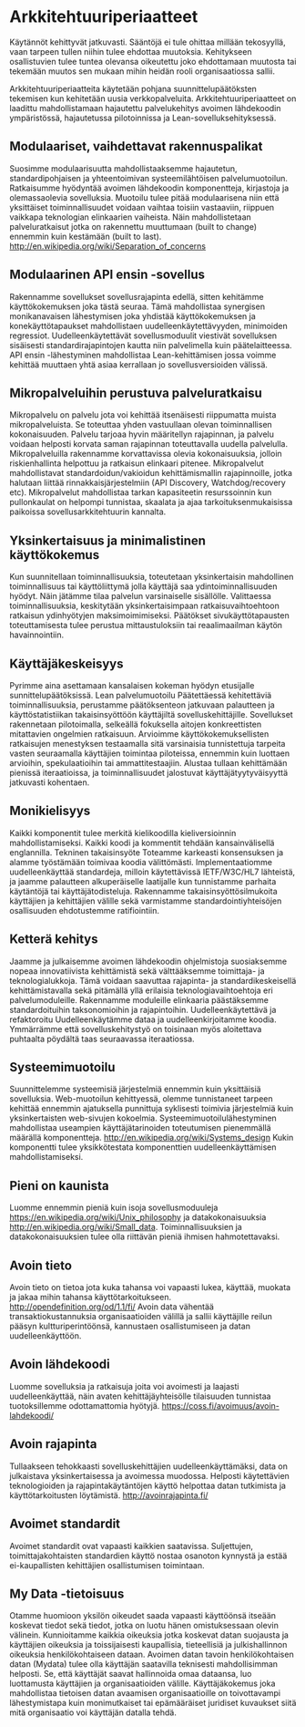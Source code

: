# Arkkitehtuuriperiaatteet
Käytännöt kehittyvät jatkuvasti. Sääntöjä ei tule ohittaa millään tekosyyllä, vaan tarpeen tullen niihin tulee ehdottaa muutoksia. Kehitykseen osallistuvien tulee tuntea olevansa oikeutettu joko ehdottamaan muutosta tai tekemään muutos sen mukaan mihin heidän rooli organisaatiossa sallii.

Arkkitehtuuriperiaatteita käytetään pohjana suunnittelupäätöksten tekemisen kun kehitetään uusia verkkopalveluita. Arkkitehtuuriperiaatteet on laadittu mahdollistamaan hajautettu palvelukehitys avoimen lähdekoodin ympäristössä, hajautetussa pilotoinnissa ja Lean-sovelluksehityksessä.

## Modulaariset, vaihdettavat rakennuspalikat
Suosimme modulaarisuutta mahdollistaaksemme hajautetun, standardipohjaisen ja yhteentoimivan systeemilähtöisen palvelumuotoilun. Ratkaisumme hyödyntää avoimen lähdekoodin komponentteja, kirjastoja ja olemassaolevia sovelluksia. Muotoilu tulee pitää modulaarisena niin että yksittäiset toiminnallisuudet voidaan vaihtaa toisiin vastaaviin, riippuen vaikkapa teknologian elinkaarien vaiheista. Näin mahdollistetaan palveluratkaisut jotka on rakennettu muuttumaan (built to change) ennemmin kuin kestämään (built to last). http://en.wikipedia.org/wiki/Separation_of_concerns

## Modulaarinen API ensin -sovellus
Rakennamme sovellukset sovellusrajapinta edellä, sitten kehitämme käyttökokemuksen joka tästä seuraa. Tämä mahdollistaa synergisen monikanavaisen lähestymisen joka yhdistää käyttökokemuksen ja konekäyttötapaukset mahdollistaen uudelleenkäytettävyyden, minimoiden regressiot. Uudelleenkäytettävät sovellusmoduulit viestivät sovelluksen sisäisesti standardirajapintojen kautta niin palvelimella kuin päätelaitteessa. API ensin -lähestyminen mahdollistaa Lean-kehittämisen jossa voimme kehittää muuttaen yhtä asiaa kerrallaan jo sovellusversioiden välissä.

## Mikropalveluihin perustuva palveluratkaisu
Mikropalvelu on palvelu jota voi kehittää itsenäisesti riippumatta muista mikropalveluista. Se toteuttaa yhden vastuullaan olevan toiminnallisen kokonaisuuden. Palvelu tarjoaa hyvin määritellyn rajapinnan, ja palvelu voidaan helposti korvata saman rajapinnan toteuttavalla uudella palvelulla. Mikropalveluilla rakennamme korvattavissa olevia kokonaisuuksia, jolloin riskienhallinta helpottuu ja ratkaisun elinkaari pitenee. Mikropalvelut mahdollistavat standardoidun/vakioidun kehittämismallin rajapinnoille, jotka halutaan liittää rinnakkaisjärjestelmiin (API Discovery, Watchdog/recovery etc). Mikropalvelut mahdollistaa tarkan kapasiteetin resurssoinnin kun pullonkaulat on helpompi tunnistaa, skaalata ja ajaa tarkoituksenmukaisissa paikoissa sovellusarkkitehtuurin kannalta.

## Yksinkertaisuus ja minimalistinen käyttökokemus
Kun suunnitellaan toiminnallisuuksia, toteutetaan yksinkertaisin mahdollinen toiminnallisuus tai käyttöliittymä jolla käyttäjä saa ydintoiminnallisuuden hyödyt. Näin jätämme tilaa palvelun varsinaiselle sisällölle.
Valittaessa toiminnallisuuksia, keskitytään yksinkertaisimpaan ratkaisuvaihtoehtoon ratkaisun ydinhyötyjen maksimoimimiseksi. Päätökset sivukäyttötapausten toteuttamisesta tulee perustua mittaustuloksiin tai reaalimaailman käytön havainnointiin.

## Käyttäjäkeskeisyys
Pyrimme aina asettamaan kansalaisen kokeman hyödyn etusijalle sunnittelupäätöksissä.
Lean palvelumuotoilu
Päätettäessä kehitettäviä toiminnallisuuksia, perustamme päätöksenteon jatkuvaan palautteen ja käyttöstatistiikan takaisinsyöttöön käyttäjiltä sovelluskehittäjille. Sovellukset rakennetaan pilotoimalla, selkeällä fokuksella aitojen konkreettisten mitattavien ongelmien ratkaisuun. Arvioimme käyttökokemuksellisten ratkaisujen menestyksen testaamalla sitä varsinaisia tunnistettuja  tarpeita vasten seuraamalla käyttäjien toimintaa piloteissa, ennemmin kuin luottaen arvioihin, spekulaatioihin tai ammattitestaajiin. Alustaa tullaan kehittämään pienissä iteraatioissa, ja toiminnallisuudet jalostuvat käyttäjätyytyväisyyttä jatkuvasti kohentaen.

## Monikielisyys
Kaikki komponentit tulee merkitä kielikoodilla kieliversioinnin mahdollistamiseksi. Kaikki koodi ja kommentit tehdään kansainvälisellä englannilla.
Tekninen takaisinsyöte
Toteamme karkeasti konsensuksen ja alamme työstämään toimivaa koodia välittömästi. Implementaatiomme uudelleenkäyttää standardeja, milloin käytettävissä IETF/W3C/HL7 lähteistä, ja jaamme palautteen alkuperäiselle laatijalle kun tunnistamme parhaita käytäntöjä tai käyttäjätodisteluja. Rakennamme takaisinsyöttösilmukoita käyttäjien ja kehittäjien välille sekä varmistamme standardointiyhteisöjen osallisuuden ehdotustemme ratifiointiin.

## Ketterä kehitys
Jaamme ja julkaisemme avoimen lähdekoodin ohjelmistoja suosiaksemme nopeaa innovatiivista kehittämistä sekä välttääksemme toimittaja- ja teknologialukkoja. Tämä voidaan saavuttaa rajapinta- ja standardikeskeisellä kehittämistavalla sekä pitämällä yllä erilaisia teknologiavaihtoehtoja eri palvelumoduleille. Rakennamme moduleille elinkaaria päästäksemme standardoituihin taksonomioihin ja rajapintoihin.
Uudelleenkäytettävä ja refaktoroitu
Uudelleenkäytämme dataa ja uudelleenkirjoitamme koodia. Ymmärrämme että sovelluskehitystyö on toisinaan myös aloitettava puhtaalta pöydältä taas seuraavassa iteraatiossa.

## Systeemimuotoilu
Suunnittelemme systeemisiä järjestelmiä ennemmin kuin yksittäisiä sovelluksia. Web-muotoilun kehittyessä, olemme tunnistaneet tarpeen kehittää ennemmin ajatuksella punnittuja syklisesti toimivia järjestelmiä kuin yksinkertaisten web-sivujen kokoelmia. Systeemimuotoilulähestyminen mahdollistaa useampien käyttäjätarinoiden toteutumisen pienemmällä määrällä komponentteja. http://en.wikipedia.org/wiki/Systems_design Kukin komponentti tulee yksikkötestata komponenttien uudelleenkäyttämisen mahdollistamiseksi.

## Pieni on kaunista
Luomme ennemmin pieniä kuin isoja sovellusmoduuleja https://en.wikipedia.org/wiki/Unix_philosophy ja datakokonaisuuksia http://en.wikipedia.org/wiki/Small_data. Toiminnallisuuksien ja datakokonaisuuksien tulee olla riittävän pieniä ihmisen hahmotettavaksi.

## Avoin tieto
Avoin tieto on tietoa jota kuka tahansa voi vapaasti lukea, käyttää, muokata ja jakaa mihin tahansa käyttötarkoitukseen. http://opendefinition.org/od/1.1/fi/ Avoin data vähentää transaktiokustannuksia organisaatioiden välillä ja sallii käyttäjille reilun pääsyn kultturiperintöönsä, kannustaen osallistumiseen ja datan uudelleenkäyttöön.

## Avoin lähdekoodi
Luomme sovelluksia ja ratkaisuja joita voi avoimesti ja laajasti uudelleenkäyttää, näin avaten kehittäjäyhteisölle tilaisuuden tunnistaa tuotoksillemme odottamattomia hyötyjä. https://coss.fi/avoimuus/avoin-lahdekoodi/

## Avoin rajapinta
Tullaakseen tehokkaasti sovelluskehittäjien uudelleenkäyttämäksi, data on julkaistava yksinkertaisessa ja avoimessa muodossa. Helposti käytettävien teknologioiden ja rajapintakäytäntöjen käyttö helpottaa datan tutkimista ja käyttötarkoitusten löytämistä.  http://avoinrajapinta.fi/

## Avoimet standardit
Avoimet standardit ovat vapaasti kaikkien saatavissa. Suljettujen, toimittajakohtaisten standardien käyttö nostaa osanoton kynnystä ja estää ei-kaupallisten kehittäjien osallistumisen toimintaan.

## My Data -tietoisuus
Otamme huomioon yksilön oikeudet saada vapaasti käyttöönsä itseään koskevat tiedot sekä tiedot, jotka on luotu hänen omistuksessaan olevin välinein. Kunnioitamme kaikkia oikeuksia jotka koskevat datan suojausta ja käyttäjien oikeuksia ja toissijaisesti kaupallisia, tieteellisiä ja julkishallinnon oikeuksia henkilökohtaiseen dataan. Avoimen datan tavoin  henkilökohtaisen datan (Mydata) tulee olla käyttäjän saatavilla teknisesti  mahdollisimman helposti. Se, että käyttäjät saavat hallinnoida omaa dataansa, luo luottamusta käyttäjien ja organisaatioiden välille. Käyttäjäkokemus joka mahdollistaa tietoisen datan avaamisen organisaatioille on toivottavampi lähestymistapa kuin monimutkaiset tai epämääräiset juridiset kuvaukset siitä mitä organisaatio voi käyttäjän datalla tehdä.
